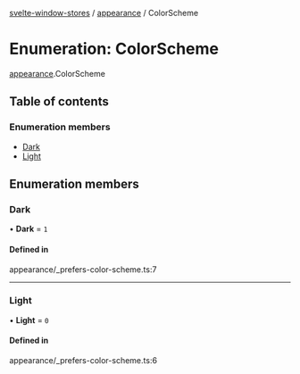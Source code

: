 [svelte-window-stores](../README.md) / [appearance](../modules/appearance.md) / ColorScheme

# Enumeration: ColorScheme

[appearance](../modules/appearance.md).ColorScheme

## Table of contents

### Enumeration members

- [Dark](appearance.ColorScheme.md#dark)
- [Light](appearance.ColorScheme.md#light)

## Enumeration members

### Dark

• **Dark** = `1`

#### Defined in

appearance/_prefers-color-scheme.ts:7

___

### Light

• **Light** = `0`

#### Defined in

appearance/_prefers-color-scheme.ts:6
